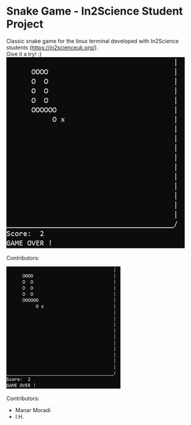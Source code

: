 # Snake Game - In2Science Student Project
Classic snake game for the linux terminal developed with In2Science students (https://in2scienceuk.org/).<br />
Give it a try! :)
![snake](snake.png)

Contributors:


<img src="snake.png" alt="snake" width="300"/>

Contributors:
  - Manar Moradi
  - I.H.
